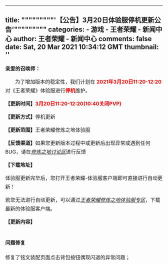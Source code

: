 
---
title: """""""""'【公告】3月20日体验服停机更新公告'"""""""""
categories: 
    - 游戏
    - 王者荣耀 - 新闻中心
author: 王者荣耀 - 新闻中心
comments: false
date: Sat, 20 Mar 2021 10:34:12 GMT
thumbnail: ''
---

<div>   
<p><span style="line-height: 1.75; font-size: 16px;"><strong>亲爱的召唤师：</strong></span></p>
<p><span style="line-height: 1.75; font-size: 16px;">       为了增加版本的稳定性，我们计划在 <strong><span style="color: #ff0000;">2021年3月20日11:20-12:20</span></strong>对《王者荣耀》体验服进行<span style="color: #ff0000;"><strong>停机</strong></span>维护。</span></p>
<p><span style="line-height: 1.75; font-size: 16px;"><strong>【更新时间】<span style="color: #ff0000;">3月20日11:20-12:20</span></strong><strong><span style="color: #ff0000;">(10:40关闭PVP)</span></strong></span></p>
<p><span style="line-height: 1.75; font-size: 16px;"><strong>【更新方式】</strong>停机更新</span></p>
<p><span style="line-height: 1.75; font-size: 16px;"><strong>【更新范围】</strong>王者荣耀修炼之地体验服</span></p>
<p><span style="line-height: 1.75; font-size: 16px;"><strong>【反馈渠道】</strong>如果您更新版本过程中或更新后出现异常或遇到任何BUG，请在<em><u><a href="https://buluo.qq.com/p/barindex.html?bid=357776">修炼之地讨论区</a></u></em>进行反馈</span></p>
<p><span style="line-height: 1.75; font-size: 16px;"><strong>【下载地址】</strong></span></p>
<p><span style="line-height: 1.75; font-size: 16px;">体验服更新完毕后，您打开王者荣耀-体验服客户端即可直接进行自动更新！</span></p>
<p><span style="line-height: 1.75; font-size: 16px;">若您无法进行自动更新，可以通过<em><u><a href="http://pvp.qq.com/cp/a20161115tyf/index.shtml">王者荣耀修炼之地体验服专区</a></u></em>，下载最新的体验服客户端。</span></p>
<p><span style="line-height: 1.75; font-size: 16px;"><strong>【更新内容】</strong></span></p>
<h1><span style="line-height: 1.75; font-size: 16px;"><strong>问题修复</strong></span></h1>
<p><span style="font-size: 16px; line-height: 1.75;">修复了铭文装配页面点击背包按钮偶现闪退的异常问题；</span></p>
<p><span style="font-size: 16px; line-height: 1.75;"> </span></p>  
</div>
            